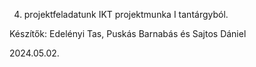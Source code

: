 4. projektfeladatunk IKT projektmunka I tantárgyból.

Készítők:
Edelényi Tas, Puskás Barnabás és Sajtos Dániel

2024.05.02.
